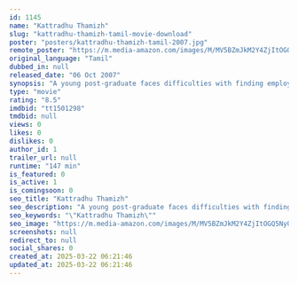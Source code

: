 ```yaml
---
id: 1145
name: "Kattradhu Thamizh"
slug: "kattradhu-thamizh-tamil-movie-download"
poster: "posters/kattradhu-thamizh-tamil-2007.jpg"
remote_poster: "https://m.media-amazon.com/images/M/MV5BZmJkM2Y4ZjItOGQ5Ny00Y2E2LTk3OTgtMjhmMTYyYzgwNDc0XkEyXkFqcGc@._V1_SX300.jpg"
original_language: "Tamil"
dubbed_in: null
released_date: "06 Oct 2007"
synopsis: "A young post-graduate faces difficulties with finding employment, and struggles against social inequalities."
type: "movie"
rating: "8.5"
imdbid: "tt1501298"
tmdbid: null
views: 0
likes: 0
dislikes: 0
author_id: 1
trailer_url: null
runtime: "147 min"
is_featured: 0
is_active: 1
is_comingsoon: 0
seo_title: "Kattradhu Thamizh"
seo_description: "A young post-graduate faces difficulties with finding employment, and struggles against social inequalities."
seo_keywords: "\"Kattradhu Thamizh\""
seo_image: "https://m.media-amazon.com/images/M/MV5BZmJkM2Y4ZjItOGQ5Ny00Y2E2LTk3OTgtMjhmMTYyYzgwNDc0XkEyXkFqcGc@._V1_SX300.jpg"
screenshots: null
redirect_to: null
social_shares: 0
created_at: 2025-03-22 06:21:46
updated_at: 2025-03-22 06:21:46
---
```


